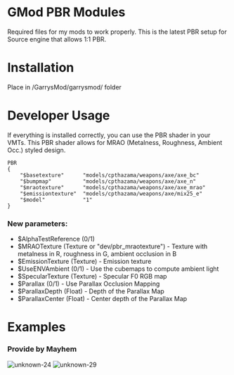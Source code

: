 # GMod PBR Modules
Required files for my mods to work properly. This is the latest PBR setup for Source engine that allows 1:1 PBR.

# Installation
Place in /GarrysMod/garrysmod/ folder

# Developer Usage
If everything is installed correctly, you can use the PBR shader in your VMTs. This PBR shader allows for MRAO (Metalness, Roughness, Ambient Occ.) styled design.

```vmt
PBR
{
    "$basetexture"      "models/cpthazama/weapons/axe/axe_bc"
    "$bumpmap"          "models/cpthazama/weapons/axe/axe_n"
    "$mraotexture"      "models/cpthazama/weapons/axe/axe_mrao"
    "$emissiontexture"  "models/cpthazama/weapons/axe/mix25_e"
    "$model"            "1"
}
```

### New parameters:
- $AlphaTestReference (0/1)
- $MRAOTexture (Texture or "dev/pbr_mraotexture") - Texture with metalness in R, roughness in G, ambient occlusion in B
- $EmissionTexture (Texture) - Emission texture
- $UseENVAmbient (0/1) - Use the cubemaps to compute ambient light
- $SpecularTexture (Texture) - Specular F0 RGB map
- $Parallax (0/1) - Use Parallax Occlusion Mapping
- $ParallaxDepth (Float) - Depth of the Parallax Map
- $ParallaxCenter (Float) - Center depth of the Parallax Map

# Examples
### Provide by Mayhem
![unknown-24](https://user-images.githubusercontent.com/7193583/169636307-03911f50-00a9-44c5-927f-b283e8ab64e7.png)
![unknown-29](https://user-images.githubusercontent.com/7193583/169636315-b942e7df-95e3-4e3f-8f3a-757bbf19b2dd.png)
